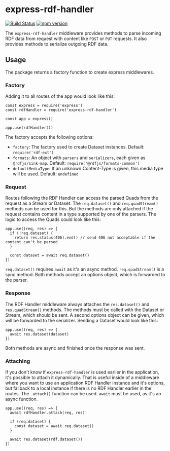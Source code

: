 # express-rdf-handler

[![Build Status](https://travis-ci.org/rdf-ext/express-rdf-handler.svg?branch=master)](https://travis-ci.org/rdf-ext/express-rdf-handler)
[![npm version](https://badge.fury.io/js/express-rdf-handler.svg)](https://badge.fury.io/js/express-rdf-handler)

The `express-rdf-handler` middleware provides methods to parse incoming RDF data from request with content like `POST` or `PUT` requests.
It also provides methods to serialize outgoing RDF data.   

## Usage

The package returns a factory function to create express middlewares.

### Factory

Adding it to all routes of the app would look like this:

```
const express = require('express')
const rdfHandler = require('express-rdf-handler')

const app = express()

app.use(rdfHandler())
```

The factory accepts the following options:

- `factory`: The factory used to create Dataset instances. Default: `require('rdf-ext')`
- `formats`: An object with `parsers` and `serializers`, each given as `@rdfjs/sink-map`. Default: `require('@rdfjs/formats-common')`
- `defaultMediaType`: If an unknown Content-Type is given, this media type will be used. Default: `undefined`

### Request

Routes following the RDF Handler can access the parsed Quads from the request as a Stream or Dataset.
The `req.dataset()` and `req.quadStream()` methods can be used for this.
But the methods are only attached if the request contains content in a type supported by one of the parsers.
The logic to access the Quads could look like this:

```
app.use((req, res) => {
  if (!req.dataset) {
    return res.status(406).end() // send 406 not acceptable if the content can't be parsed
  }

  const dataset = await req.dataset()
})
```

`req.dataset()` requires `await` as it's an async method.
`req.quadStream()` is a sync method.
Both methods accept an options object, which is forwarded to the parser.

### Response

The RDF Handler middleware always attaches the `res.dataset()` and `res.quadStream()` methods.
The methods must be called with the Dataset or Stream, which should be sent.
A second options object can be given, which will be forwarded to the serializer.
Sending a Dataset would look like this:

```
app.use((req, res) => {
  await res.dataset(dataset)
})
```

Both methods are async and finished once the response was sent.

### Attaching

If you don't know if `express-rdf-handler` is used earlier in the application, it's possible to attach it dynamically.
That is useful inside of a middleware where you want to use an application RDF Handler instance and it's options, but fallback to a local instance if there is no RDF Handler earlier in the routes.
The `.attach()` function can be used.
`await` must be used, as it's an async function. 

```
app.use((req, res) => {
  await rdfHandler.attach(req, res)

  if (req.dataset) {
    const dataset = await req.dataset()
  }

  await res.dataset(rdf.dataset())
})
```